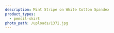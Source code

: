 ```yaml
---
description: Mint Stripe on White Cotton Spandex
product_types:
  - pencil-skirt
photo_path: /uploads/1372.jpg
---
```


